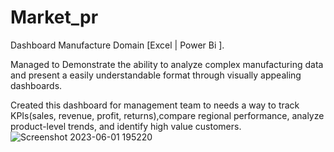 # Market_pr
Dashboard
Manufacture Domain [Excel | Power Bi ].

Managed to Demonstrate the ability to analyze complex manufacturing data and present a easily understandable format through visually appealing dashboards. 

Created this dashboard for management team to needs a way to track KPIs(sales, revenue, profit, returns),compare regional performance, analyze product-level trends, and identify high value customers. 
![Screenshot 2023-06-01 195220](https://github.com/gitap023/Market_pr/assets/129049035/94d32483-14ea-4fa2-97a1-48a38699b372)
